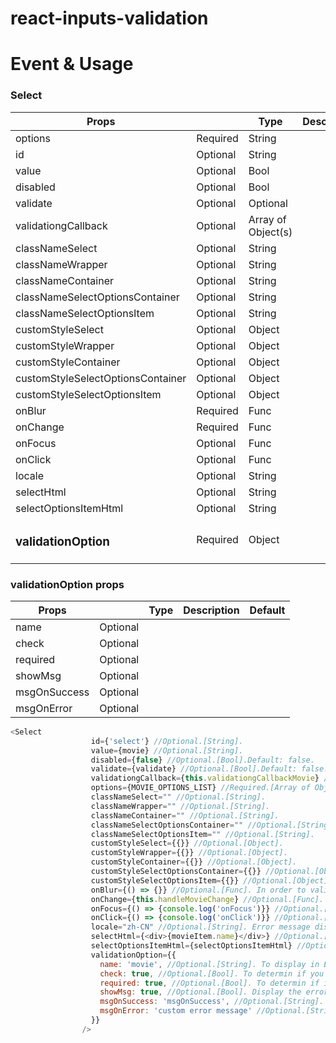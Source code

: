 # react-inputs-validation

# Event & Usage
### Select

|  Props 	                          |   	        |  Type 	|  Description 	|  Default 	|
|---	                              |---	        |---	|---	|---	|
|options   	                        |Required   	|String   	        |   	|   	|
|id   	                            |Optional   	|String   	        |   	|   	|
|value   	                          |Optional   	|Bool   	          |   	|   	|
|disabled   	                      |Optional   	|Bool   	          |   	|   	|
|validate   	                      |Optional   	|Optional   	      |   	|   	|
|validationgCallback   	            |Optional   	|Array of Object(s) |   	|   	|
|classNameSelect   	                |Optional   	|String   	        |   	|   	|
|classNameWrapper   	              |Optional   	|String   	        |   	|   	|
|classNameContainer   	            |Optional   	|String   	        |   	|   	|
|classNameSelectOptionsContainer   	|Optional   	|String   	        |   	|   	|
|classNameSelectOptionsItem   	    |Optional   	|String   	        |   	|   	|
|customStyleSelect   	              |Optional   	|Object   	        |   	|   	|
|customStyleWrapper   	            |Optional   	|Object   	        |   	|   	|
|customStyleContainer   	          |Optional   	|Object   	        |   	|   	|
|customStyleSelectOptionsContainer  |Optional   	|Object   	        |   	|   	|
|customStyleSelectOptionsItem   	  |Optional   	|Object   	        |   	|   	|
|onBlur   	                        |Required   	|Func   	          |   	|   	|
|onChange   	                      |Required   	|Func   	          |   	|   	|
|onFocus   	                        |Optional   	|Func   	          |   	|   	|
|onClick   	                        |Optional   	|Func   	          |   	|   	|
|locale   	                        |Optional   	|String   	        |   	|   	|
|selectHtml   	                    |Optional   	|String   	        |   	|   	|
|selectOptionsItemHtml   	          |Optional   	|String   	        |   	|   	|
|<h3>validationOption</h3>   	      |Required   	|Object   	        |   	|   	|

### validationOption props

|  Props 	    |   	    |  Type 	|  Description 	|  Default 	|
|---	        |---	    |---	|---	|---	|
|name   	    |Optional |   	|   	|   	|
|check   	    |Optional |   	|   	|   	|
|required   	|Optional |   	|   	|   	|
|showMsg      |Optional |   	|   	|   	|
|msgOnSuccess |Optional |   	|   	|   	|
|msgOnError   |Optional |   	|   	|   	|


```js
<Select
                  id={'select'} //Optional.[String].
                  value={movie} //Optional.[String].
                  disabled={false} //Optional.[Bool].Default: false.
                  validate={validate} //Optional.[Bool].Default: false. If you have a submit button and trying to validate all the inputs of your form at onece, toggle it to true, then it will validate the field and pass the result via the "validationgCallback" you provide.
                  validationgCallback={this.validationgCallbackMovie} //Optional.[Func]. Return the validation result.
                  options={MOVIE_OPTIONS_LIST} //Required.[Array of Object(s)].
                  classNameSelect="" //Optional.[String].
                  classNameWrapper="" //Optional.[String].
                  classNameContainer="" //Optional.[String].
                  classNameSelectOptionsContainer="" //Optional.[String].
                  classNameSelectOptionsItem="" //Optional.[String].
                  customStyleSelect={{}} //Optional.[Object].
                  customStyleWrapper={{}} //Optional.[Object].
                  customStyleContainer={{}} //Optional.[Object].
                  customStyleSelectOptionsContainer={{}} //Optional.[Object].
                  customStyleSelectOptionsItem={{}} //Optional.[Object].
                  onBlur={() => {}} //Optional.[Func]. In order to validate the value on blur, you MUST provide a function, even if it is an empty function. Missing this, the validation on blur will not work.
                  onChange={this.handleMovieChange} //Optional.[Func]. Will return the value.
                  onFocus={() => {console.log('onFocus')}} //Optional.[Func].
                  onClick={() => {console.log('onClick')}} //Optional.[Func].
                  locale="zh-CN" //Optional.[String]. Error message display. Current options are ['zh-CN', 'en-US']; Default is 'en-US'.
                  selectHtml={<div>{movieItem.name}</div>} //Optional.[String]. The custom html that will display when user choose. Use it if you think the default html is ugly.
                  selectOptionsItemHtml={selectOptionsItemHtml} //Optional.[String]. The custom select options item html that will display in dropdown list. Use it if you think the default html is ugly.
                  validationOption={{
                    name: 'movie', //Optional.[String]. To display in Error message. i.e Please select a ${name}.
                    check: true, //Optional.[Bool]. To determin if you need to validate.
                    required: true, //Optional.[Bool]. To determin if it is required.
                    showMsg: true, //Optional.[Bool]. Display the error message or not.
                    msgOnSuccess: 'msgOnSuccess', //Optional.[String]. Show the success message if it is provied.
                    msgOnError: 'custom error message' //Optional.[String]. Show your custom error message no matter what when it has error if it is provied.
                  }}
                />
```
